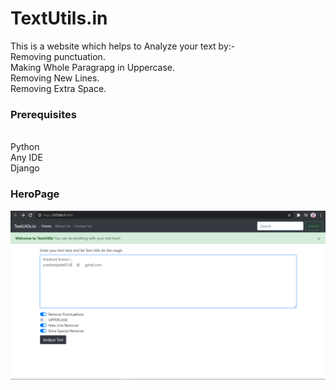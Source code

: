 <h1>TextUtils.in</h1>
This is a website which helps to Analyze your text by:- <br>
Removing punctuation. <br>
Making Whole Paragrapg in Uppercase. <br>
Removing New Lines. <br>
Removing Extra Space. <br>
<h3>Prerequisites</h3> <br>
Python <br>
Any IDE <br>
Django <br>
<h3>HeroPage</h3>



![](Images/heropage.png)





